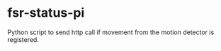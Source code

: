 # fsr-status-pi
Python script to send http call if movement from the motion detector is registered.
